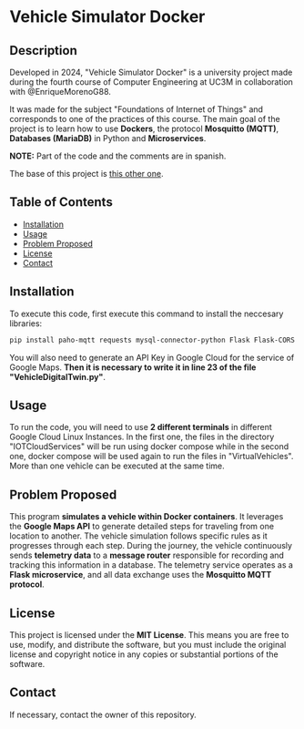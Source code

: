# Vehicle Simulator Docker

## Description
Developed in 2024, "Vehicle Simulator Docker" is a university project made during the fourth course of Computer Engineering at UC3M in collaboration with @EnriqueMorenoG88.

It was made for the subject "Foundations of Internet of Things" and corresponds to one of the practices of this course. The main goal of the project is to learn how to use **Dockers**, the protocol **Mosquitto (MQTT)**, **Databases (MariaDB)** in Python and **Microservices**.

**NOTE:** Part of the code and the comments are in spanish.

The base of this project is [this other one](https://github.com/molinalg/Vehicle-Simulator-For-Raspberry-Pi).

## Table of Contents
- [Installation](#installation)
- [Usage](#usage)
- [Problem Proposed](#problem-proposed)
- [License](#license)
- [Contact](#contact)

## Installation
To execute this code, first execute this command to install the neccesary libraries:
```sh
pip install paho-mqtt requests mysql-connector-python Flask Flask-CORS
```
You will also need to generate an API Key in Google Cloud for the service of Google Maps. **Then it is necessary to write it in line 23 of the file "VehicleDigitalTwin.py"**.

## Usage
To run the code, you will need to use **2 different terminals** in different Google Cloud Linux Instances. In the first one, the files in the directory "IOTCloudServices" will be run using docker compose while in the second one, docker compose will be used again to run the files in "VirtualVehicles". More than one vehicle can be executed at the same time.

## Problem Proposed
This program **simulates a vehicle within Docker containers**. It leverages the **Google Maps API** to generate detailed steps for traveling from one location to another. The vehicle simulation follows specific rules as it progresses through each step. During the journey, the vehicle continuously sends **telemetry data** to a **message router** responsible for recording and tracking this information in a database. The telemetry service operates as a **Flask microservice**, and all data exchange uses the **Mosquitto MQTT protocol**.

## License
This project is licensed under the **MIT License**. This means you are free to use, modify, and distribute the software, but you must include the original license and copyright notice in any copies or substantial portions of the software.

## Contact
If necessary, contact the owner of this repository.

